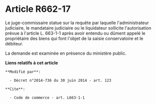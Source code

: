 # Article R662-17

Le juge-commissaire statue sur la requête par laquelle l'administrateur judiciaire, le mandataire judiciaire ou le
liquidateur sollicite l'autorisation prévue à l'article L. 663-1-1 après avoir entendu ou dûment appelé le propriétaire des
biens qui font l'objet de la saisie conservatoire et le débiteur. 

La demande est examinée en présence du ministère public.

**Liens relatifs à cet article**

	**Modifié par**:

	  - Décret n°2014-736 du 30 juin 2014 - art. 123

	**Cite**:

	  - Code de commerce - art. L663-1-1

